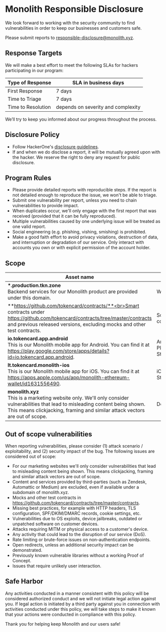 # Monolith Responsible Disclosure

We look forward to working with the security community to find vulnerabilities in order to keep our businesses and customers safe.

Please submit reports to <responsible-disclosure@monolith.xyz>.

## Response Targets

We will make a best effort to meet the following SLAs for hackers participating in our program:

| Type of Response| SLA in business days |
| --- | --- |
| First Response | 7 days |
| Time to Triage | 7 days |
| Time to Resolution | depends on severity and complexity |

We’ll try to keep you informed about our progress throughout the process.

## Disclosure Policy

* Follow HackerOne's [disclosure guidelines](https://www.hackerone.com/disclosure-guidelines).
* If and when we do disclose a report, it will be mutually agreed upon with the hacker. We reserve the right to deny any request for public disclosure.

## Program Rules

* Please provide detailed reports with reproducible steps. If the report is not detailed enough to reproduce the issue, we won't be able to triage.
* Submit one vulnerability per report, unless you need to chain vulnerabilities to provide impact.
* When duplicates occur, we'll only engage with the first report that was received (provided that it can be fully reproduced).
* Multiple vulnerabilities caused by one underlying issue will be treated as one valid report.
* Social engineering (e.g. phishing, vishing, smishing) is prohibited.
* Make a good faith effort to avoid privacy violations, destruction of data, and interruption or degradation of our service. Only interact with accounts you own or with explicit permission of the account holder.

## Scope

| Asset name | Type | Coverage | CVSS |
| --- | --- | --- | --- |
| **\*.production.tkn.zone**<br>Backend services for our Monolith product are provided under this domain. | Wildcard | In scope | Critical |
| **https://github.com/tokencard/contracts/**<br>Smart contracts under https://github.com/tokencard/contracts/tree/master/contracts and previous released versions, excluding mocks and other test contracts. | Source code | In scope | Critical |
| **io.tokencard.app.android**<br>This is our Monolith mobile app for Android. You can find it at https://play.google.com/store/apps/details?id=io.tokencard.app.android. | Android: Play Store | In scope | Critical |
| **lt.tokencard.monolith-ios**<br>This is our Monolith mobile app for iOS. You can find it at https://apps.apple.com/us/app/monolith-ethereum-wallet/id1631556490. | iOS: App Store | In scope | Critical |
| **monolith.xyz**<br>This is a marketing website only. We'll only consider vulnerabilities that lead to misleading content being shown. This means clickjacking, framing and similar attack vectors are out of scope. | Domain | In scope | High |

## Out of scope vulnerabilities

When reporting vulnerabilities, please consider (1) attack scenario / exploitability, and (2) security impact of the bug. The following issues are considered out of scope:

* For our marketing websites we'll only consider vulnerabilities that lead to misleading content being shown. This means clickjacking, framing and similar attack vectors are out of scope.
* Content and services provided by third-parties (such as Zendesk, Automattic or Medium) are excluded, even if available under a subdomain of monolith.xyz.
* Mocks and other test contracts in https://github.com/tokencard/contracts/tree/master/contracts.
* Missing best practices, for example with HTTP headers, TLS configuration, SPF/DKIM/DMARC records, cookie settings, etc.
* Vulnerabilities due to OS exploits, device jailbreaks, outdated or unpatched software on customer devices.
* Attacks requiring MITM or physical access to a customer's device.
* Any activity that could lead to the disruption of our service (DoS).
* Rate limiting or brute-force issues on non-authentication endpoints.
* Open redirects, unless an additional security impact can be demonstrated.
* Previously known vulnerable libraries without a working Proof of Concept.
* Issues that require unlikely user interaction.

## Safe Harbor

Any activities conducted in a manner consistent with this policy will be considered authorized conduct and we will not initiate legal action against you. If legal action is initiated by a third party against you in connection with activities conducted under this policy, we will take steps to make it known that your actions were conducted in compliance with this policy.

Thank you for helping keep Monolith and our users safe!

